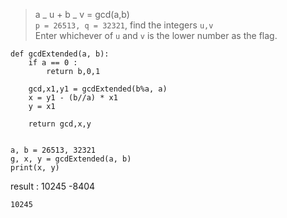> a _ u + b _ v = gcd(a,b)
> <br>`p = 26513, q = 32321`, find the integers `u,v`
> <br>Enter whichever of `u` and `v` is the lower number as the flag.

```
def gcdExtended(a, b):
	if a == 0 :
		return b,0,1

	gcd,x1,y1 = gcdExtended(b%a, a)
	x = y1 - (b//a) * x1
	y = x1

	return gcd,x,y


a, b = 26513, 32321
g, x, y = gcdExtended(a, b)
print(x, y)
```

result : 10245 -8404

`10245`
